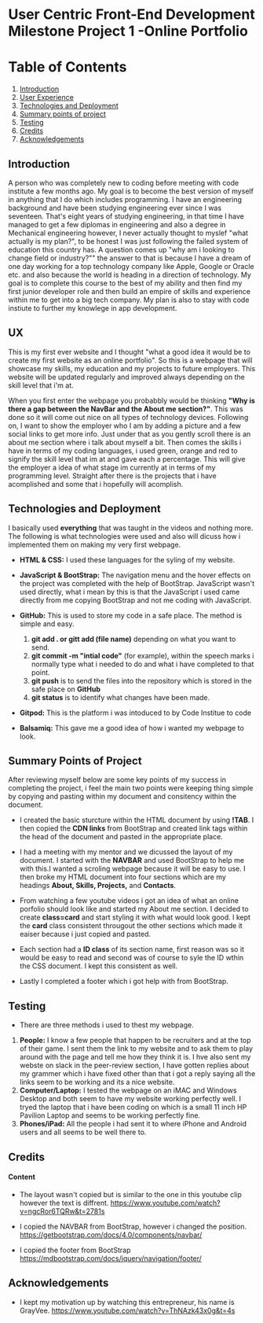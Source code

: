 

# User Centric Front-End Development Milestone Project 1 -Online Portfolio

# Table of Contents

1. [Introduction](#Introduction)
2. [User Experience](#UX)
3. [Technologies and Deployment](#Technologies-and-Deployment)
4. [Summary points of project](#Summary-points-of-project)
5. [Testing](#Testing)
6. [Credits](#Credits)
7. [Acknowledgements](#Acknowledgements)



## Introduction 

A person who was completely new to coding before meeting with code institute a few months ago. My goal is to become the best version of myself in anything that I do which includes programming. I have an engineering background and have been studying engineering ever since I was seventeen. That's eight years of studying engineering, in that time I have managed to get a few diplomas in engineering and also a degree in Mechanical engineering however, I never actually thought to myslef "what actually is my plan?", to be honest I was just following the failed system of education this country has.
A question comes up "why am i looking to change field or industry?"" the answer to that is because I have a dream of one day working for a top technology company like Apple, Google or Oracle etc. and also because the world is heading in a direction of technology. My goal is to complete this course to the best of my ability and then find my first junior developer role and then build an empire of skills and experience within me to get into a big tech company. My plan is also to stay with code instiute to further my knowlege in app development.   

## UX

This is my first ever website and I thought "what a good idea it would be to create my first website as an online portfolio". So this is a webpage that will showcase my skills, my education and my projects to future employers. This website will be updated regularly and improved always depending on the skill level that i'm at. 

When you first enter the webpage you probabbly would be thinking **"Why is there a gap between the NavBar and the About me section?"**. This was done so it will come out nice on all types of technology devices. Following on, I want to show the employer who I am by adding a picture and a few social links to get more info. Just under that as you gently scroll there is an about me section where i talk about myself a bit. Then comes the skills i have in terms of my coding languages, i used green, orange and red to signify the skill level that im at and gave each a percentage. This will give the employer a idea of what stage im currently at in terms of my programming level. Straight after there is the projects that i have acomplished and some that i hopefully will acomplish.   


## Technologies and Deployment
I basically used **everything** that was taught in the videos and nothing more. The following is what technologies were used and also will dicuss how i implemented them on making my very first webpage. 

* **HTML & CSS:** I used these languages for the syling of my website. 
* **JavaScript & BootStrap:** The navigation menu and the hover effects on the project was completed with the help of BootStrap.     JavaScript wasn't used directly, what i mean by this is that the JavaScript i used came directly from me copying BootStrap  and not me coding with JavaScript.

* **GitHub:** This is used to store my code in a safe place. The method is simple and easy. 
    1. **git add . or gitt add (file name)** depending on what you want to send. 
    2. **git commit -m "intial code"** (for example), within the speech marks i normally type what i needed to do and what i have completed to that point.
    3. **git push** is to send the files into the repository which is stored in the safe place on **GitHub**
    4. **git status** is to identify what changes have been made.
    
* **Gitpod:** This is the platform i was intoduced to by Code Institue to code

* **Balsamiq:** This gave me a good idea of how i wanted my webpage to look. 

## Summary Points of Project 

After reviewing myself below are some key points of my success in completing the project, i feel the main two points were keeping thing simple by copying and pasting within my document and consitency within the document.  

* I created the basic sturcture within the HTML document by using **!TAB**. I then copied the **CDN links** from BootStrap and created link tags within the head of the document and pasted in the appropriate place.

* I had a meeting with my mentor and we dicussed the layout of my document. I started with the **NAVBAR** and used BootStrap to help me with this.I wanted a scroling webpage because it will be easy to use. I then broke my HTML document into four sections which are my headings **About, Skills, Projects,** and **Contacts**.

* From watching a few youtube videos i got an idea of what an online porfolio should look like and started my About me section. I decided to create **class=card** and start styling it with what would look good. I kept the **card** class consistent througout the other sections which made it eaiser because i just copied and pasted. 

* Each section had a **ID class** of its section name, first reason was so it would be easy to read and second was of course to syle the ID wthin the CSS document. I kept this consistent as well. 

* Lastly I completed a footer which i got help with from BootStrap.

## Testing 

* There are three methods i used to thest my webpage.
1. **People:** I know a few people that happen to be recruiters and at the top of their game. I sent them the link to my website and to ask them to play around with the page and tell me how they think it is. I hve also sent my webste on slack in the peer-review section, I have gotten replies about my grammer which i have fixed other than that i got a reply saying all the links seem to be working and its a nice website. 
2. **Computer/Laptop:** I tested the webpage on an iMAC and Windows Desktop and both seem to have my website working perfectly well. I tryed the laptop that i have been coding on which is a small 11 inch HP Pavilion Laptop  and seems to be working perfectly fine. 
3. **Phones/iPad:** All the people i had sent it to where iPhone and Android users and all seems to be well there to. 

## Credits 

#### Content 

* The layout wasn't copied but is similar to the one in this youtube clip however the text is diffrent. 
https://www.youtube.com/watch?v=ngcRor6TQRw&t=2781s

* I copied the NAVBAR from BootStrap, however i changed the position.
https://getbootstrap.com/docs/4.0/components/navbar/

* I copied the footer from BootStrap 
https://mdbootstrap.com/docs/jquery/navigation/footer/

## Acknowledgements

* I kept my motivation up by watching this entrepreneur, his name is GrayVee.
https://www.youtube.com/watch?v=ThNAzk43x0g&t=4s


